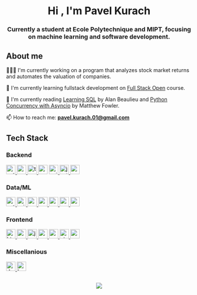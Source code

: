 <h1 align="center">Hi , I'm Pavel Kurach</h1>
<h3 align="center">Currently a student at Ecole Polytechnique and MIPT, focusing on machine learning and software development.</h3>

## About me

🧑🏻‍💻 I'm currently working on a program that analyzes stock market returns and
automates the valuation of companies.

🔭 I'm currently learning fullstack development on
[Full Stack Open](https://fullstackopen.com/) course.

📖 I'm currently reading [Learning SQL]([https://www.pearson.com/en-us/subject-catalog/p/clean-architecture-a-craftsmans-guide-to-software-structure-and-design/P200000009528/9780134494326](https://www.oreilly.com/library/view/learning-sql-3rd/9781492057604/)) by Alan Beaulieu and [Python Concurrency with Asyncio](https://www.manning.com/books/python-concurrency-with-asyncio) by Matthew Fowler.

📫 How to reach me: **pavel.kurach.01@gmail.com**

## Tech Stack

### Backend

<a href="https://www.python.org" target="_blank" rel="noreferrer">
<img src="https://img.shields.io/badge/python-3670A0?style=for-the-badge&logo=python&logoColor=ffdd54" alt="python" height="25"/>
</a>
<a href="https://nodejs.org" target="_blank" rel="noreferrer"> 
<img src="https://img.shields.io/badge/node.js-6DA55F?style=for-the-badge&logo=node.js&logoColor=white" alt="nodejs" height="25"/> </a>
<a href="https://www.typescriptlang.org/" target="_blank" rel="noreferrer">
<img src="https://img.shields.io/badge/typescript-%23007ACC.svg?style=for-the-badge&logo=typescript&logoColor=white" alt="typescript" height="25"/>
<a href="https://expressjs.com" target="_blank" rel="noreferrer"> <img src="https://img.shields.io/badge/express.js-%23404d59.svg?style=for-the-badge&logo=express&logoColor=%2361DAFB" alt="express" height="25"/></a>
<a href="https://www.nginx.com/" target="_blank" rel="noreferrer">
<img src="https://img.shields.io/badge/nginx-%23009639.svg?style=for-the-badge&logo=nginx&logoColor=white" alt="nginx" height="25"/>
</a>
<a href="https://jestjs.io" target="_blank" rel="noreferrer"> <img src="https://img.shields.io/badge/-jest-%23C21325?style=for-the-badge&logo=jest&logoColor=white" alt="jest" height="25"/> </a>
<a href="https://www.cprogramming.com/" target="_blank" rel="noreferrer">
<img src="https://img.shields.io/badge/c-%2300599C.svg?style=for-the-badge&logo=c&logoColor=white" alt="c" height="25"/>
</a>

### Data/ML

<a href="https://pytorch.org/" target="_blank" rel="noreferrer">
<img src="https://img.shields.io/badge/PyTorch-%23EE4C2C.svg?style=for-the-badge&logo=PyTorch&logoColor=white" alt="pytorch" height="25"/>
</a> <a href="https://scikit-learn.org/" target="_blank" rel="noreferrer">
<img src="https://img.shields.io/badge/scikit--learn-%23F7931E.svg?style=for-the-badge&logo=scikit-learn&logoColor=white" alt="scikit_learn" height="25"/>
</a> <a href="https://pandas.pydata.org/" target="_blank" rel="noreferrer">
<img src="https://img.shields.io/badge/pandas-%23150458.svg?style=for-the-badge&logo=pandas&logoColor=white" alt="pandas" height="25"/>
</a>
<a href="https://numpy.org/doc/stable/index.html" target="_blank" rel="noreferrer">
<img src="https://img.shields.io/badge/numpy-%23013243.svg?style=for-the-badge&logo=numpy&logoColor=white" alt="numpy" height="25"/>
<a href="https://matplotlib.org/" target="_blank" rel="noreferrer">
<img src="https://img.shields.io/badge/Matplotlib-%23ffffff.svg?style=for-the-badge&logo=Matplotlib&logoColor=black" alt="matplotlib" height="25"/>
</a> <a href="https://www.mongodb.com/" target="_blank" rel="noreferrer">
<img src="https://img.shields.io/badge/MongoDB-%234ea94b.svg?style=for-the-badge&logo=mongodb&logoColor=white" alt="mongodb" height="25"/>
</a> <a href="https://www.postgresql.org" target="_blank" rel="noreferrer">
<img src="https://img.shields.io/badge/postgres-%23316192.svg?style=for-the-badge&logo=postgresql&logoColor=white" alt="postgresql" height="25"/>
</a>

### Frontend

<a href="https://www.w3.org/html/" target="_blank" rel="noreferrer">
<img src="https://img.shields.io/badge/html5-%23E34F26.svg?style=for-the-badge&logo=html5&logoColor=white" alt="html5" height="25"/>
</a> <a href="https://www.w3schools.com/css/" target="_blank" rel="noreferrer">
<img src="https://img.shields.io/badge/css3-%231572B6.svg?style=for-the-badge&logo=css3&logoColor=white" alt="css3" height="25"/>
<a href="https://developer.mozilla.org/en-US/docs/Web/JavaScript" target="_blank" rel="noreferrer">
<img src="https://img.shields.io/badge/javascript-%23323330.svg?style=for-the-badge&logo=javascript&logoColor=%23F7DF1E" alt="javascript" height="25"/>
</a> <a href="https://reactjs.org/" target="_blank" rel="noreferrer">
<img src="https://img.shields.io/badge/react-%2320232a.svg?style=for-the-badge&logo=react&logoColor=%2361DAFB" alt="react" height="25"/>
</a> <a href="https://redux.js.org" target="_blank" rel="noreferrer">
<img src="https://img.shields.io/badge/redux-%23593d88.svg?style=for-the-badge&logo=redux&logoColor=white" alt="redux" height="25"/>
</a> <a href="https://www.qt.io/" target="_blank" rel="noreferrer">
<img src="https://img.shields.io/badge/Qt-%23217346.svg?style=for-the-badge&logo=Qt&logoColor=white" alt="qt" height="25"/>
</a>
<a href="https://www.cypress.io" target="_blank" rel="noreferrer"> <img src="https://img.shields.io/badge/-cypress-%23E5E5E5?style=for-the-badge&logo=cypress&logoColor=058a5e" alt="cypress" height="25"/> </a>

### Miscellanious

<a href="" target="_blank" rel="noreferrer"> 
<a href="https://www.docker.com/" target="_blank" rel="noreferrer"> <img src="https://img.shields.io/badge/docker-%230db7ed.svg?style=for-the-badge&logo=docker&logoColor=white" alt="docker" height="25"/> </a>
<a href="https://www.gnu.org/software/bash/" target="_blank" rel="noreferrer"> <img src="https://img.shields.io/badge/shell_script-%23121011.svg?style=for-the-badge&logo=gnu-bash&logoColor=white" alt="bash" height="25" /> </a>
  
##
  
<div align="center">  
  <a href="https://github.com/anuraghazra/github-readme-stats">
    <img src="https://github-readme-stats.vercel.app/api/top-langs/?username=pavelkurach&layout=compact&hide=jupyter%20notebook" />
  </a>
</div>



<!--
**pavelkurach/pavelkurach** is a ✨ _special_ ✨ repository because its `README.md` (this file) appears on your GitHub profile.

Here are some ideas to get you started:

- 🔭 I’m currently working on ...
- 🌱 I’m currently learning ...
- 👯 I’m looking to collaborate on ...
- 🤔 I’m looking for help with ...
- 💬 Ask me about ...
- 📫 How to reach me: ...
- 😄 Pronouns: ...
- ⚡ Fun fact: ...


<a href="" target="_blank" rel="noreferrer">
<img src="" alt="" height="25"/> </a>

[![Top Langs](https://github-readme-stats.vercel.app/api/top-langs/?username=pavelkurach&layout=compact&hide=jupyter%20notebook)](https://github.com/anuraghazra/github-readme-stats)

-->
